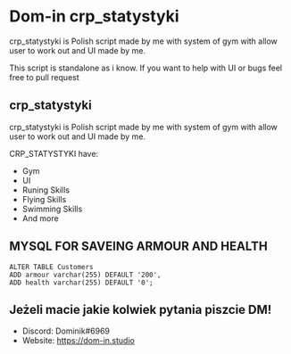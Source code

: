 # Dom-in crp_statystyki

crp_statystyki is Polish script made by me with system of gym with allow user to work out and UI made by me.

This script is standalone as i know. If you want to help with UI or bugs feel free to pull request

## crp_statystyki

crp_statystyki is Polish script made by me with system of gym with allow user to work out and UI made by me.

CRP_STATYSTYKI have:
- Gym
- UI
- Runing Skills
- Flying Skills
- Swimming Skills
- And more

## MYSQL FOR SAVEING ARMOUR AND HEALTH
```
ALTER TABLE Customers
ADD armour varchar(255) DEFAULT '200',
ADD health varchar(255) DEFAULT '0';
```

## Jeżeli macie jakie kolwiek pytania piszcie DM!
- Discord: Dominik#6969
- Website: https://dom-in.studio

